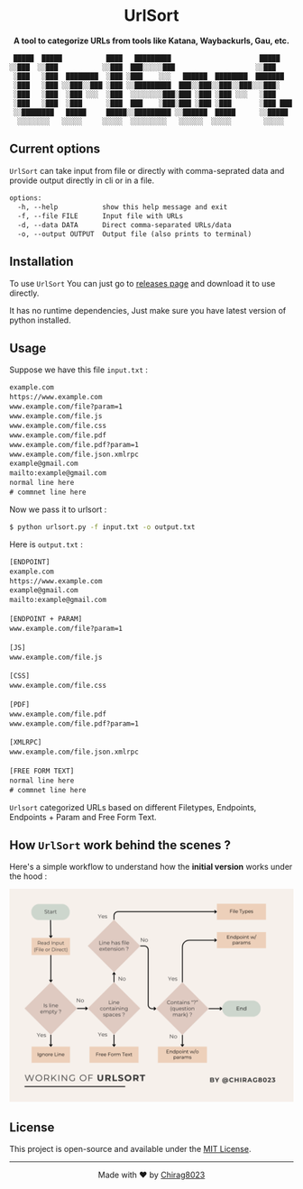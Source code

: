 <h1 align="center"> UrlSort </h1>
<p align="center"><b> A tool to categorize URLs from tools like Katana, Waybackurls, Gau, etc. </b></p>

```
 █████  █████           ████   █████████                      █████
░░███  ░░███           ░░███  ███░░░░░███                    ░░███
 ░███   ░███  ████████  ░███ ░███    ░░░   ██████  ████████  ███████
 ░███   ░███ ░░███░░███ ░███ ░░█████████  ███░░███░░███░░███░░░███░
 ░███   ░███  ░███ ░░░  ░███  ░░░░░░░░███░███ ░███ ░███ ░░░   ░███
 ░███   ░███  ░███      ░███  ███    ░███░███ ░███ ░███       ░███ ███
 ░░████████   █████     █████░░█████████ ░░██████  █████      ░░█████
  ░░░░░░░░   ░░░░░     ░░░░░  ░░░░░░░░░   ░░░░░░  ░░░░░        ░░░░░   
```


## Current options

`UrlSort` can take input from file or directly with comma-seprated data and provide output directly in cli or in a file.

```
options:
  -h, --help           show this help message and exit
  -f, --file FILE      Input file with URLs
  -d, --data DATA      Direct comma-separated URLs/data
  -o, --output OUTPUT  Output file (also prints to terminal)

```

## Installation

To use `UrlSort` You can just go to [releases page](https://github.com/Chirag8023/urlsort/releases) and download it to use directly.

It has no runtime dependencies, Just make sure you have latest version of python installed. 


## Usage

Suppose we have this file `input.txt` :

```txt
example.com
https://www.example.com
www.example.com/file?param=1
www.example.com/file.js
www.example.com/file.css
www.example.com/file.pdf
www.example.com/file.pdf?param=1
www.example.com/file.json.xmlrpc
example@gmail.com
mailto:example@gmail.com
normal line here
# commnet line here
```

Now we pass it to urlsort :

```bash
$ python urlsort.py -f input.txt -o output.txt
```

Here is `output.txt` :

```txt
[ENDPOINT]
example.com
https://www.example.com
example@gmail.com
mailto:example@gmail.com

[ENDPOINT + PARAM]
www.example.com/file?param=1

[JS]
www.example.com/file.js

[CSS]
www.example.com/file.css

[PDF]
www.example.com/file.pdf
www.example.com/file.pdf?param=1

[XMLRPC]
www.example.com/file.json.xmlrpc

[FREE FORM TEXT]
normal line here
# commnet line here

```
`Urlsort` categorized URLs based on different Filetypes, Endpoints, Endpoints + Param and Free Form Text.

## How `UrlSort` work behind the scenes ?

Here's a simple workflow to understand how the __initial version__ works under the hood :

![urlsort workflow](/urlsort%20workflow.png)



## License

This project is open-source and available under the [MIT License](https://github.com/Chirag8023/urlsort/blob/main/LICENSE).

---
<p align=center> Made with ❤️ by <a href="https://github.com/Chirag8023">Chirag8023</a> </p>
